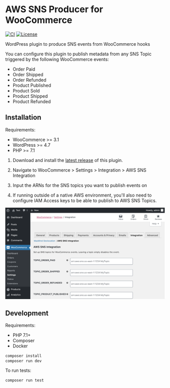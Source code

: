 # AWS SNS Producer for WooCommerce

[![CI](https://github.com/Toriverkosto/aws-sns-woocommerce/workflows/CI/badge.svg)](https://github.com/Toriverkosto/aws-sns-woocommerce/actions?query=workflow%3ACI)
[![License](https://img.shields.io/:license-gpl3-blue.svg)](https://github.com/anttiviljami/wp-safe-updates/blob/master/LICENSE)

WordPress plugin to produce SNS events from WooCommerce hooks

You can configure this plugin to publish metadata from any SNS Topic triggered by the following WooCommerce events:

- Order Paid
- Order Shipped
- Order Refunded
- Product Published
- Product Sold
- Product Shipped
- Product Refunded

## Installation

Requirements:

- WooCommerce >= 3.1
- WordPress >= 4.7
- PHP >= 7.1

1. Download and install the [latest release](https://github.com/Toriverkosto/aws-sns-woocommerce/releases) of this plugin.

1. Navigate to WooCommerce > Settings > Integration > AWS SNS Integration

1. Input the ARNs for the SNS topics you want to publish events on

1. If running outside of a native AWS environment, you'll also need to configure
   IAM Access keys to be able to publish to AWS SNS Topics.

![Settings page](assets/screenshot-1.png)

## Development

Requirements:

- PHP 7.1+
- Composer
- Docker

```
composer install
composer run dev
```

To run tests:

```
composer run test
```
